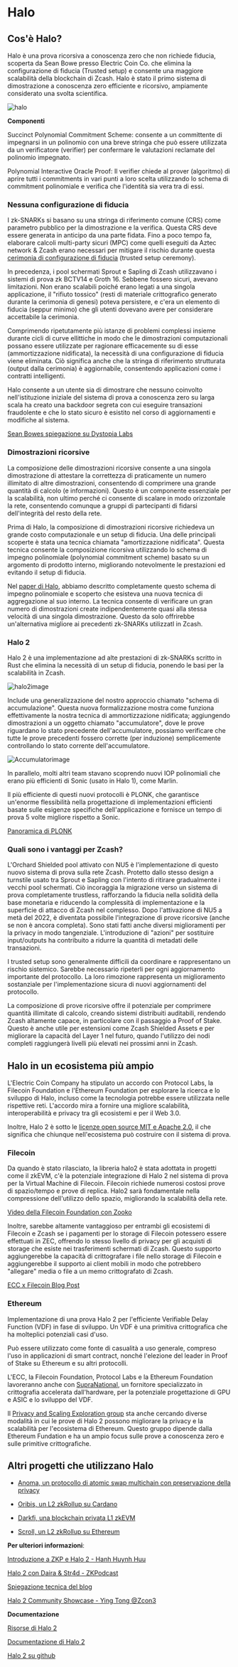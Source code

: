 # Halo


## Cos'è Halo?

Halo è una prova ricorsiva a conoscenza zero che non richiede fiducia, scoperta da Sean Bowe presso Electric Coin Co.  che elimina la configurazione di fiducia (Trusted setup) e consente una maggiore scalabilità della blockchain di Zcash. Halo è stato il primo sistema di dimostrazione a conoscenza zero efficiente e ricorsivo, ampiamente considerato una svolta scientifica.

![halo](https://electriccoin.co/wp-content/uploads/2021/01/Halo-on-Z-1440x720.png "halo")


**Componenti**

Succinct Polynomial Commitment Scheme: consente a un committente di impegnarsi in un polinomio con una breve stringa che può essere utilizzata da un verificatore (verifier) per confermare le valutazioni reclamate del polinomio impegnato.

Polynomial Interactive Oracle Proof: Il verifier chiede al prover (algoritmo) di aprire tutti i commitments in vari punti a loro scelta utilizzando lo schema di commitment polinomiale e verifica che l'identità sia vera tra di essi.


### Nessuna configurazione di fiducia

I zk-SNARKs si basano su una stringa di riferimento comune (CRS) come parametro pubblico per la dimostrazione e la verifica. Questa CRS deve essere generata in anticipo da una parte fidata. Fino a poco tempo fa, elaborare calcoli multi-party sicuri (MPC) come quelli eseguiti da Aztec network & Zcash erano necessari per mitigare il rischio durante questa [cerimonia di configurazione di fiducia](https://zkproof.org/2021/06/30/setup-ceremonies/amp/) (trusted setup ceremony). 

In precedenza, i pool schermati Sprout e Sapling di Zcash utilizzavano i sistemi di prova zk BCTV14 e Groth 16. Sebbene fossero sicuri, avevano limitazioni. Non erano scalabili poiché erano legati a una singola applicazione, il "rifiuto tossico" (resti di materiale crittografico generato durante la cerimonia di genesi) poteva persistere, e c'era un elemento di fiducia (seppur minimo) che gli utenti dovevano avere per considerare accettabile la cerimonia.

Comprimendo ripetutamente più istanze di problemi complessi insieme durante cicli di curve ellittiche in modo che le dimostrazioni computazionali possano essere utilizzate per ragionare efficacemente su di esse (ammortizzazione nidificata), la necessità di una configurazione di fiducia viene eliminata. Ciò significa anche che la stringa di riferimento strutturata (output dalla cerimonia) è aggiornabile, consentendo applicazioni come i contratti intelligenti.

Halo consente a un utente sia di dimostrare che nessuno coinvolto nell'istituzione iniziale del sistema di prova a conoscenza zero su larga scala ha creato una backdoor segreta con cui eseguire transazioni fraudolente e che lo stato sicuro è esistito nel corso di aggiornamenti e modifiche al sistema.

[Sean Bowes spiegazione su Dystopia Labs](https://www.youtube.com/watch?v=KdkVTEHUxgo) 
 


### Dimostrazioni ricorsive

La composizione delle dimostrazioni ricorsive consente a una singola dimostrazione di attestare la correttezza di praticamente un numero illimitato di altre dimostrazioni, consentendo di comprimere una grande quantità di calcolo (e informazioni). Questo è un componente essenziale per la scalabilità, non ultimo perché ci consente di scalare in modo orizzontale la rete, consentendo comunque a gruppi di partecipanti di fidarsi dell'integrità del resto della rete.

Prima di Halo, la composizione di dimostrazioni ricorsive richiedeva un grande costo computazionale e un setup di fiducia. Una delle principali scoperte è stata una tecnica chiamata "amortizzazione nidificata". Questa tecnica consente la composizione ricorsiva utilizzando lo schema di impegno polinomiale (polynomial commitment scheme) basato su un argomento di prodotto interno, migliorando notevolmente le prestazioni ed evitando il setup di fiducia.

Nel [paper di Halo](https://eprint.iacr.org/2019/1021.pdf), abbiamo descritto completamente questo schema di impegno polinomiale e scoperto che esisteva una nuova tecnica di aggregazione al suo interno. La tecnica consente di verificare un gran numero di dimostrazioni create indipendentemente quasi alla stessa velocità di una singola dimostrazione. Questo da solo offrirebbe un'alternativa migliore ai precedenti zk-SNARKs utilizzatI in Zcash.


### Halo 2

Halo 2 è una implementazione ad alte prestazioni di zk-SNARKs scritto in Rust che elimina la necessità di un setup di fiducia, ponendo le basi per la scalabilità in Zcash.

![halo2image](https://electriccoin.co/wp-content/uploads/2020/09/Halo-puzzle-03-1024x517.jpg "halo2")

Include una generalizzazione del nostro approccio chiamato "schema di accumulazione". Questa nuova formalizzazione mostra come funziona effettivamente la nostra tecnica di ammortizzazione nidificata; aggiungendo dimostrazioni a un oggetto chiamato "accumulatore", dove le prove riguardano lo stato precedente dell'accumulatore, possiamo verificare che tutte le prove precedenti fossero corrette (per induzione) semplicemente controllando lo stato corrente dell'accumulatore.

![Accumulatorimage](https://i.imgur.com/l4HrYgE.png "accumulator")

In parallelo, molti altri team stavano scoprendo nuovi IOP polinomiali che erano più efficienti di Sonic (usato in Halo 1), come Marlin. 

Il più efficiente di questi nuovi protocolli è PLONK, che garantisce un'enorme flessibilità nella progettazione di implementazioni efficienti basate sulle esigenze specifiche dell'applicazione e fornisce un tempo di prova 5 volte migliore rispetto a Sonic.

[Panoramica di PLONK](https://www.youtube.com/watch?v=P1JeN30RdwQ)


### Quali sono i vantaggi per Zcash?

L'Orchard Shielded pool attivato con NU5 è l'implementazione di questo nuovo sistema di prova sulla rete Zcash. Protetto dallo stesso design a turnstile usato tra Sprout e Sapling con l'intento di ritirare gradualmente i vecchi pool schermati. Ciò incoraggia la migrazione verso un sistema di prova completamente trustless, rafforzando la fiducia nella solidità della base monetaria e riducendo la complessità di implementazione e la superficie di attacco di Zcash nel complesso. Dopo l'attivazione di NU5 a metà del 2022, è diventata possibile l'integrazione di prove ricorsive (anche se non è ancora completa). Sono stati fatti anche diversi miglioramenti per la privacy in modo tangenziale. L'introduzione di "azioni" per sostituire input/outputs ha contribuito a ridurre la quantità di metadati delle transazioni.

I trusted setup sono generalmente difficili da coordinare e rappresentano un rischio sistemico. Sarebbe necessario ripeterli per ogni aggiornamento importante del protocollo. La loro rimozione rappresenta un miglioramento sostanziale per l'implementazione sicura di nuovi aggiornamenti del protocollo. 

La composizione di prove ricorsive offre il potenziale per comprimere quantità illimitate di calcolo, creando sistemi distribuiti auditabili, rendendo Zcash altamente capace, in particolare con il passaggio a Proof of Stake. Questo è anche utile per estensioni come Zcash Shielded Assets e per migliorare la capacità del Layer 1 nel futuro, quando l'utilizzo dei nodi completi raggiungerà livelli più elevati nei prossimi anni in Zcash.


## Halo in un ecosistema più ampio

L'Electric Coin Company ha stipulato un accordo con Protocol Labs, la Filecoin Foundation e l'Ethereum Foundation per esplorare la ricerca e lo sviluppo di Halo, incluso come la tecnologia potrebbe essere utilizzata nelle rispettive reti. L'accordo mira a fornire una migliore scalabilità, interoperabilità e privacy tra gli ecosistemi e per il Web 3.0.

Inoltre, Halo 2 è sotto le [licenze open source MIT e Apache 2.0](https://github.com/zcash/halo2#readme), il che significa che chiunque nell'ecosistema può costruire con il sistema di prova.

### Filecoin

Da quando è stato rilasciato, la libreria halo2 è stata adottata in progetti come il zkEVM, c'è la potenziale integrazione di Halo 2 nel sistema di prova per la Virtual Machine di Filecoin. Filecoin richiede numerosi costosi prove di spazio/tempo e prove di replica. Halo2 sarà fondamentale nella compressione dell'utilizzo dello spazio, migliorando la scalabilità della rete.

[Video della Filecoin Foundation con Zooko](https://www.youtube.com/watch?v=t4XOdagc9xw)

Inoltre, sarebbe altamente vantaggioso per entrambi gli ecosistemi di Filecoin e Zcash se i pagamenti per lo storage di Filecoin potessero essere effettuati in ZEC, offrendo lo stesso livello di privacy per gli acquisti di storage che esiste nei trasferimenti schermati di Zcash. Questo supporto aggiungerebbe la capacità di crittografare i file nello storage di Filecoin e aggiungerebbe il supporto ai client mobili in modo che potrebbero "allegare" media o file a un memo crittografato di Zcash.

[ECC x Filecoin Blog Post](https://electriccoin.co/blog/ethereum-zcash-filecoin-collab/)

### Ethereum

Implementazione di una prova Halo 2 per l'efficiente Verifiable Delay Function (VDF) in fase di sviluppo. Un VDF è una primitiva crittografica che ha molteplici potenziali casi d'uso.

Può essere utilizzato come fonte di casualità a uso generale, compreso l'uso in applicazioni di smart contract, nonché l'elezione del leader in Proof of Stake su Ethereum e su altri protocolli.

L'ECC, la Filecoin Foundation, Protocol Labs e la Ethereum Foundation lavoreranno anche con [SupraNational](https://www.supranational.net/), un fornitore specializzato in crittografia accelerata dall'hardware, per la potenziale progettazione di GPU e ASIC e lo sviluppo del VDF.

Il [Privacy and Scaling Exploration group](https://appliedzkp.org/) sta anche cercando diverse modalità in cui le prove di Halo 2 possono migliorare la privacy e la scalabilità per l'ecosistema di Ethereum. Questo gruppo dipende dalla Ethereum Fundation e ha un ampio focus sulle prove a conoscenza zero e sulle primitive crittografiche.

## Altri progetti che utilizzano Halo

+ [Anoma, un protocollo di atomic swap multichain con preservazione della privacy](https://anoma.net/blog/an-introduction-to-zk-snark-plonkup)

+ [Oribis, un L2 zkRollup su Cardano](https://docs.orbisprotocol.com/orbis/technology/halo-2)

+ [Darkfi, una blockchain privata L1 zkEVM](https://darkrenaissance.github.io/darkfi/architecture/architecture.html)

+ [Scroll, un L2 zkRollup su Ethereum](https://scroll.mirror.xyz/nDAbJbSIJdQIWqp9kn8J0MVS4s6pYBwHmK7keidQs-k)


**Per ulteriori informazioni**:

[Introduzione a ZKP e Halo 2 - Hanh Huynh Huu](https://www.youtube.com/watch?v=jDHWJLjQ9oA)

[Halo 2 con Daira & Str4d - ZKPodcast](https://www.youtube.com/watch?v=-lZH8T5i-K4)

[Spiegazione tecnica del blog](https://electriccoin.co/blog/technical-explainer-halo-on-zcash/)

[Halo 2 Community Showcase - Ying Tong @Zcon3](https://www.youtube.com/watch?v=JJi2TT2Ahp0)

**Documentazione**

[Risorse di Halo 2](https://github.com/adria0/awesome-halo2)

[Documentazione di Halo 2](https://zcash.github.io/halo2/)

[Halo 2 su github](https://github.com/zcash/halo2)

